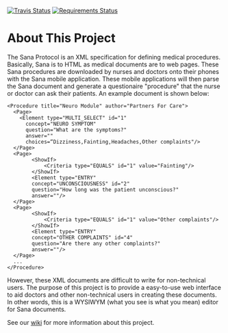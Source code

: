 [![Travis Status](https://travis-ci.org/SanaMobile/sana.protocol_builder.svg?branch=master)](https://travis-ci.org/SanaMobile/sana.protocol_builder) [![Requirements Status](https://requires.io/github/SanaMobile/sana.protocol_builder/requirements.svg?branch=master)](https://requires.io/github/SanaMobile/sana.protocol_builder/requirements/?branch=master)

About This Project
===

The Sana Protocol is an XML specification for defining medical procedures. Basically, Sana is to HTML as medical documents are to web pages. These Sana procedures are downloaded by nurses and doctors onto their phones with the Sana mobile application. These mobile applications will then parse the Sana document and generate a questionaire "procedure" that the nurse or doctor can ask their patients. An example document is shown below:

```
<Procedure title="Neuro Module" author="Partners For Care">
  <Page>
    <Element type="MULTI_SELECT" id="1" 
      concept="NEURO SYMPTOM" 
      question="What are the symptoms?" 
      answer=""
      choices=“Dizziness,Fainting,Headaches,Other complaints"/>
  </Page>
  <Page>
		<ShowIf>
			<Criteria type="EQUALS" id="1" value="Fainting"/>
		</ShowIf>
		<Element type="ENTRY" 
		concept="UNCONSCIOUSNESS" id="2" 
		question="How long was the patient unconscious?" 
		answer=""/>
  </Page>
  <Page>
		<ShowIf>
			<Criteria type="EQUALS" id="1" value="Other complaints"/>
		</ShowIf>
		<Element type="ENTRY" 
		concept="OTHER COMPLAINTS" id="4" 
		question="Are there any other complaints?"
		answer=""/>
  </Page>
  ...
</Procedure>
```

However, these XML documents are difficult to write for non-technical users. The purpose of this project is to provide a easy-to-use web interface to aid doctors and other non-technical users in creating these documents. In other words, this is a WYSIWYM (what you see is what you mean) editor for Sana documents.

See our [wiki](https://github.com/SanaMobile/sana.protocol_builder/wiki) for more information about this project.
